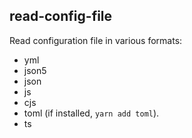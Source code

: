 ## read-config-file

Read configuration file in various formats:

* yml
* json5
* json
* js
* cjs
* toml (if installed, `yarn add toml`).
* ts
